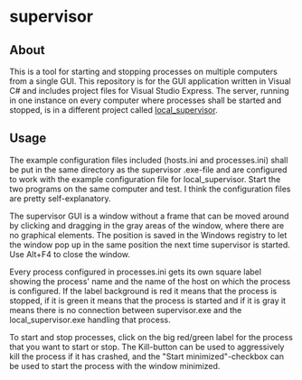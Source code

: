 # supervisor
## About
This is a tool for starting and stopping processes on multiple computers from a single GUI. This repository is for the GUI application written in Visual C# and includes project files for Visual Studio Express. The server, running in one instance on every computer where processes shall be started and stopped, is in a different project called [local_supervisor](http://github.com/brydling/local_supervisor).
## Usage
The example configuration files included (hosts.ini and processes.ini) shall be put in the same directory as the supervisor .exe-file and are configured to work with the example configuration file for local_supervisor. Start the two programs on the same computer and test. I think the configuration files are pretty self-explanatory.

The supervisor GUI is a window without a frame that can be moved around by clicking and dragging in the gray areas of the window, where there are no graphical elements. The position is saved in the Windows registry to let the window pop up in the same position the next time supervisor is started. Use Alt+F4 to close the window.

Every process configured in processes.ini gets its own square label showing the process' name and the name of the host on which the process is configured. If the label background is red it means that the process is stopped, if it is green it means that the process is started and if it is gray it means there is no connection between supervisor.exe and the local_supervisor.exe handling that process.

To start and stop processes, click on the big red/green label for the process that you want to start or stop. The Kill-button can be used to aggressively kill the process if it has crashed, and the "Start minimized"-checkbox can be used to start the process with the window minimized.
